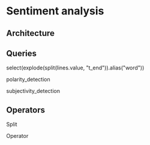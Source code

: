 # Sentiment analysis

<describe the application>

## Architecture

<add a figure depicting the chain>

## Queries  
  
  select(explode(split(lines.value, "t_end")).alias("word"))
  
  polarity_detection
  
  subjectivity_detection
  
## Operators
  
  Split
  
  Operator
